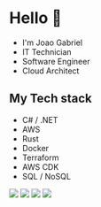 # Hello 👋
- I'm Joao Gabriel 
- IT Technician
- Software Engineer
- Cloud Architect

## My Tech stack

- C# / .NET
- AWS
- Rust
- Docker
- Terraform
- AWS CDK
- SQL / NoSQL

<div> 
  <a href="https://www.youtube.com/channel/UCe_5ef6sQItcOayFwVQ40BA"><img src="https://img.shields.io/badge/YouTube-FF0000?style=for-the-badge&logo=youtube&logoColor=white"></a>
  <a href="https://www.instagram.com/jgkarruda/"><img src="https://img.shields.io/badge/-Instagram-%23E4405F?style=for-the-badge&logo=instagram&logoColor=white"></a>
  <a href = "mailto:jgkasprik13@gmail.com"><img src="https://img.shields.io/badge/-Gmail-%23333?style=for-the-badge&logo=gmail&logoColor=white"></a>
  <a href="https://www.linkedin.com/in/joaogkarruda/"><img src="https://img.shields.io/badge/-LinkedIn-%230077B5?style=for-the-badge&logo=linkedin&logoColor=white"></a> 
</div>
